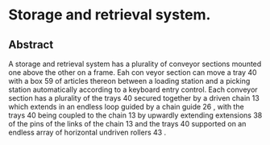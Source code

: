 # Storage and retrieval system.

## Abstract
A storage and retrieval system has a plurality of conveyor sections mounted one above the other on a frame. Eah con veyor section can move a tray 40 with a box 59 of articles thereon between a loading station and a picking station automatically according to a keyboard entry control. Each conveyor section has a plurality of the trays 40 secured together by a driven chain 13 which extends in an endless loop guided by a chain guide 26 , with the trays 40 being coupled to the chain 13 by upwardly extending extensions 38 of the pins of the links of the chain 13 and the trays 40 supported on an endless array of horizontal undriven rollers 43 .